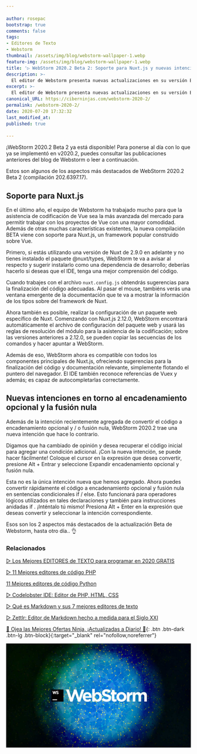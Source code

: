 ```yaml
---

author: rosepac
bootstrap: true
comments: false
tags:
- Editores de Texto
- Webstorm
thumbnail: /assets/img/blog/webstorm-wallpaper-1.webp
feature-img: /assets/img/blog/webstorm-wallpaper-1.webp
title: '▷ WebStorm 2020.2 Beta 2: Soporte para Nuxt.js y nuevas intenciones para JavaScript y TypeScript'
description: >-
  El editor de Webstorm presenta nuevas actualizaciones en su versión Beta, con novedades muy interesantes con el uso de Vue, Javascript y Typescript.
excerpt: >-
  El editor de Webstorm presenta nuevas actualizaciones en su versión Beta, con novedades muy interesantes con el uso de Vue, Javascript y Typescript.
canonical_URL: https://ciberninjas.com/webstorm-2020-2/
permalink: /webstorm-2020-2/
date: 2020-07-20 17:32:32
last_modified_at: 
published: true

---
```


¡WebStorm 2020.2 Beta 2 ya está disponible! Para ponerse al día con lo que ya se implementó en v2020.2, puedes consultar las publicaciones anteriores del blog de Webstorm o leer a continuación.

Estos son algunos de los aspectos más destacados de WebStorm 2020.2 Beta 2 (compilación 202.6397.17).

## **Soporte para Nuxt.js**

En el último año, el equipo de Webstorm ha trabajado mucho para que la asistencia de codificación de Vue sea la más avanzada del mercado para permitir trabajar con los proyectos de Vue con una mayor comodidad. Además de otras muchas características existentes, la nueva compilación BETA viene con soporte para Nuxt.js, un framework popular construido sobre Vue.

Primero, si estás utilizando una versión de Nuxt de 2.9.0 en adelante y no tienes instalado el paquete @nuxt/types, WebStorm te va a avisar al respecto y sugerir instalarlo como una dependencia de desarrollo; deberías hacerlo si deseas que el IDE, tenga una mejor comprensión del código.

Cuando trabajes con el archivo `nuxt.config.js` obtendrás sugerencias para la finalización del código adecuadas. Al pasar el mouse, tambiéns verás una ventana emergente de la documentación que te va a mostrar la información de los tipos sobre del framework de Nuxt.

Ahora también es posible, realizar la configuración de un paquete web específico de Nuxt. Comenzando con Nuxt.js 2.12.0, WebStorm encontrará automáticamente el archivo de configuración del paquete web y usará las reglas de resolución del módulo para la asistencia de la codificación; sobre las versiones anteriores a 2.12.0, se pueden copiar las secuencias de los comandos y hacer apuntar a WebStorm.

Además de eso, WebStorm ahora es compatible con todos los componentes principales de Nuxt.js, ofreciendo sugerencias para la finalización del código y documentación relevante, simplemente flotando el puntero del navegador. El IDE también reconoce referencias de Vuex y además; es capaz de autocompletarlas correctamente.

## **Nuevas intenciones en torno al encadenamiento opcional y la fusión nula**

Además de la intención recientemente agregada de convertir el código a encadenamiento opcional y / o fusión nula, WebStorm 2020.2 trae una nueva intención que hace lo contrario.

Digamos que ha cambiado de opinión y desea recuperar el código inicial para agregar una condición adicional. ¡Con la nueva intención, se puede hacer fácilmente! Coloque el cursor en la expresión que desea convertir, presione Alt + Entrar y seleccione Expandir encadenamiento opcional y fusión nula.

Esta no es la única intención nueva que hemos agregado. Ahora puedes convertir rápidamente el código a encadenamiento opcional y fusión nula en sentencias condicionales if / else. Esto funcionará para operadores lógicos utilizados en tales declaraciones y también para instrucciones anidadas if . ¡Inténtalo tú mismo! Presiona Alt + Enter en la expresión que deseas convertir y seleccionar la intención correspondiente.

Esos son los 2 aspectos más destacados de la actualización Beta de Webstorm, hasta otro día.. 👌

### **Relacionados** <!-- omit in toc -->

[▷ Los Mejores EDITORES de TEXTO para programar en 2020 GRATIS](https://ciberninjas.com/mejores-editores-texto/)

[▷ 11 Mejores editores de código PHP](https://ciberninjas.com/mejores-editores-php/)

[11 Mejores editores de código Python](https://ciberninjas.com/mejores-ide-python/)

[▷ Codelobster IDE: Editor de PHP, HTML, CSS](https://ciberninjas.com/codelobster-editor-php/)

[▷ Qué es Markdown y sus 7 mejores editores de texto](https://ciberninjas.com/editores-markdown/)

[▷ Zettlr: Editor de Markdown hecho a medida para el Siglo XXI](https://ciberninjas.com/zeetlr-editor-markdown/)

[🎁 Ojea las Mejores Ofertas Ninja, ¡Actualizadas a Diario! 🛒](https://www.amazon.es/shop/cibercursos){: .btn .btn-dark .btn-lg .btn-block}{:target="_blank" rel="nofollow,noreferrer"}

![El editor de Webstorm presenta nuevas actualizaciones en su versión Beta, con novedades muy interesantes con el uso de Vue, Javascript y Typescript.](/assets/img/blog/webstorm-wallpaper-1.webp "El editor de Webstorm presenta nuevas actualizaciones en su versión Beta, con novedades muy interesantes con el uso de Vue, Javascript y Typescript.")
